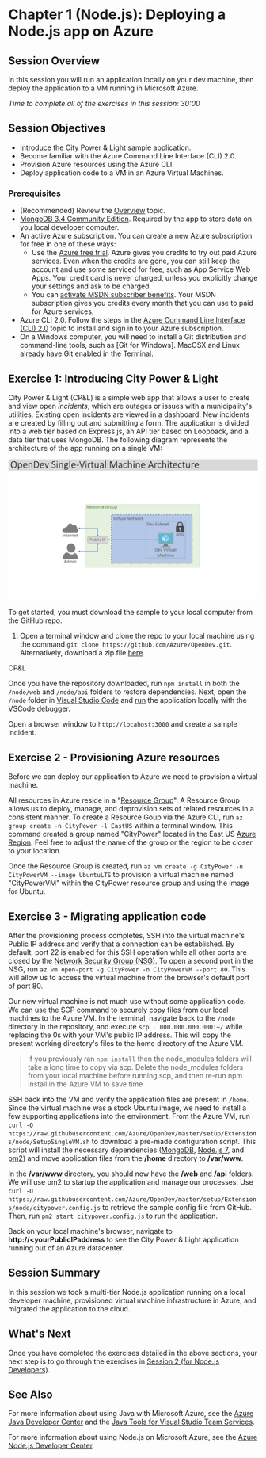 

# Chapter 1 (Node.js): Deploying a Node.js app on Azure

## Session Overview
In this session you will run an application locally on your dev machine, then deploy the application to a VM running in Microsoft Azure.

*Time to complete all of the exercises in this session: 30:00*

## Session Objectives

* Introduce the City Power & Light sample application.
* Become familiar with the Azure Command Line Interface (CLI) 2.0. 
* Provision Azure resources using the Azure CLI.
* Deploy application code to a VM in an Azure Virtual Machines.

### Prerequisites

* (Recommended) Review the [Overview](azurex-overview.md) topic.
* [MongoDB 3.4 Community Edition](https://docs.mongodb.com/manual/administration/install-community/). Required by the app to store data on you local developer computer. 
* An active Azure subscription. You can create a new Azure subscription for free in one of these ways: 
    * Use the [Azure free trial](https://azure.microsoft.com/pricing/free-trial/?WT.mc_id=A261C142F). Azure gives you credits to try out paid Azure services. Even when  the credits are gone, you can still keep the account and use some serviced for free, such as App Service Web Apps. Your credit card is never charged, unless you explicitly change your settings and ask to be charged.
    * You can [activate MSDN subscriber benefits](https://azure.microsoft.com/pricing/member-offers/msdn-benefits-details/?WT.mc_id=A261C142F). Your MSDN subscription gives you credits every month that you can use to paid for Azure services.
* Azure CLI 2.0. Follow the steps in the [Azure Command Line Interface (CLI) 2.0](https://docs.microsoft.com/en-us/cli/azure/get-started-with-azure-cli) topic to install and sign in to your Azure subscription.
* On a Windows computer, you will need to install a Git distribution and command-line tools, such as [Git for Windows]. MacOSX and Linux already have Git enabled in the Terminal. 

## Exercise 1: Introducing City Power & Light

City Power & Light (CP&L) is a simple web app that allows a user to create and view open *incidents*, which are outages or issues with a municipality's utilities. Existing open incidents are viewed in a dashboard. New incidents are created by filling out and submitting a form. The application is divided into a web tier based on Express.js, an API tier based on Loopback, and a data tier that uses MongoDB. The following diagram represents the architecture of the app running on a single VM:

![CP&L single-server application architecture](./media/Azure-OpenDev-Single-Machine-Architecture-1.png)

To get started, you must download the sample to your local computer from the GitHub repo. 

1. Open a terminal window and clone the repo to your local machine using the command `git clone https://github.com/Azure/OpenDev.git`. Alternatively, download a zip file [here](https://github.com/Azure/OpenDev/archive/master.zip). 

CP&L 



Once you have the repository downloaded, run `npm install` in both the `/node/web` and `/node/api` folders to restore dependencies. Next, open the `/node` folder in [Visual Studio Code](https://code.visualstudio.com/docs/setup/setup-overview) and [run](https://code.visualstudio.com/docs/editor/node-debugging) the application locally with the VSCode debugger. 

Open a browser window to `http://locahost:3000` and create a sample incident.

## Exercise 2 - Provisioning Azure resources

Before we can deploy our application to Azure we need to provision a virtual machine. 

All resources in Azure reside in a "[Resource Group](https://docs.microsoft.com/en-us/azure/azure-resource-manager/resource-group-overview)". A Resource Group allows us to deploy, manage, and deprovision sets of related resources in a consistent manner. To create a Resource Goup via the Azure CLI, run `az group create -n CityPower -l EastUS` within a terminal window. This command created a group named "CityPower" located in the East US [Azure Region](https://azure.microsoft.com/en-us/regions/). Feel free to adjust the name of the group or the region to be closer to your location.

Once the Resource Group is created, run `az vm create -g CityPower -n CityPowerVM --image UbuntuLTS` to provision a virtual machine named "CityPowerVM" within the CityPower resource group and using the image for Ubuntu. 

## Exercise 3 - Migrating application code

After the provisioning process completes, SSH into the virtual machine's Public IP address and verify that a connection can be established. By default, port 22 is enabled for this SSH operation while all other ports are closed by the [Network Security Group (NSG)](https://docs.microsoft.com/en-us/azure/virtual-network/virtual-networks-nsg).  To open a second port in the NSG, run `az vm open-port -g CityPower -n CityPowerVM --port 80`. This will allow us to access the virtual machine from the browser's default port of port 80.

Our new virtual machine is not much use without some application code.  We can use the [SCP](https://en.wikipedia.org/wiki/Secure_copy) command to securely copy files from our local machines to the Azure VM. In the terminal, navigate back to the `/node` directory in the repository, and execute `scp . 000.000.000.000:~/` while replacing the 0s with your VM's public IP address. This will copy the present working directory's files to the home directory of the Azure VM. 

> If you previously ran `npm install` then the node_modules folders will take a long time to copy via scp. Delete the node_modules folders from your local machine before running scp, and then re-run npm install in the Azure VM to save time

SSH back into the VM and verify the application files are present in `/home`. Since the virtual machine was a stock Ubuntu image, we need to install a few supporting applications into the environment. From the Azure VM, run `curl -O https://raw.githubusercontent.com/Azure/OpenDev/master/setup/Extensions/node/SetupSingleVM.sh` to download a pre-made configuration script. This script will install the necessary dependencies ([MongoDB](https://docs.mongodb.com/manual/administration/install-community), [Node.js 7](https://nodejs.org/en/download/), and [pm2](http://pm2.keymetrics.io/)) and move application files from the **/home** directory to **/var/www**.  

In the **/var/www** directory, you should now have the **/web** and **/api** folders. We will use pm2 to startup the application and manage our processes.  Use `curl -O https://raw.githubusercontent.com/Azure/OpenDev/master/setup/Extensions/node/citypower.config.js` to retrieve the sample config file from GitHub. Then, run `pm2 start citypower.config.js` to run the application.

Back on your local machine's browser, navigate to **http://<yourPublicIPaddress** to see the City Power & Light application running out of an Azure datacenter.

## Session Summary

In this session we took a multi-tier Node.js application running on a local developer machine, provisioned virtual machine infrastructure in Azure, and migrated the application to the cloud. 

## What's Next

Once you have completed the exercises detailed in the above sections, your next step is to go through the exercises in [Session 2 (for Node.js Developers)][Session2Node].

## See Also

For more information about using Java with Microsoft Azure, see the [Azure Java Developer Center] and the [Java Tools for Visual Studio Team Services].

For more information about using Node.js on Microsoft Azure, see the [Azure Node.js Developer Center].

<!-- URL List -->

[Azure Java Developer Center]: https://azure.microsoft.com/develop/java/
[Java Tools for Visual Studio Team Services]: https://java.visualstudio.com/
[Azure Node.js Developer Center]: https://azure.microsoft.com/develop/nodejs/

[Overview]: ./azurex-overview.md
[Session1Java]: ./azurex-session-1-java.md
[Session1Node]: ./azurex-session-1-nodejs.md
[Session2Java]: ./azurex-session-2-java.md
[Session2Node]: ./azurex-session-2-nodejs.md
[Session3]: ./azurex-session-3.md
[Session4]: ./azurex-session-4.md

<!-- IMG List -->

